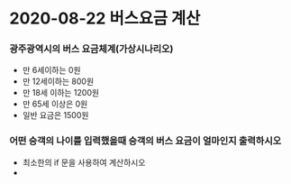 #  2020-08-22 버스요금 계산

### 광주광역시의 버스 요금체계(가상시나리오)
* 만 6세이하는 0원
* 만 12세이하는 800원
* 만 18세 이하는 1200원
* 만 65세 이상은 0원
* 일반 요금은 1500원

### 어떤 승객의 나이를 입력했을때 승객의 버스 요금이 얼마인지 출력하시오
* 최소한의 if 문을 사용하여 계산하시오
*